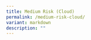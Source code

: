 ```yaml
---
title: Medium Risk (Cloud)
permalink: /medium-risk-cloud/
variant: markdown
description: ""
---
```

